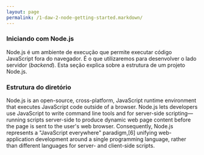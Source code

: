 ```yaml
---
layout: page
permalink: /1-daw-2-node-getting-started.markdown/
---
```

### Iniciando com Node.js

Node.js é um ambiente de execução que permite executar código JavaScript fora do navegador. É o que utilizaremos para desenvolver o lado servidor (*backend*). Esta seção explica sobre a estrutura de um projeto Node.js.

### Estrutura do diretório


Node.js is an open-source, cross-platform, JavaScript runtime environment that executes JavaScript code outside of a browser. Node.js lets developers use JavaScript to write command line tools and for server-side scripting—running scripts server-side to produce dynamic web page content before the page is sent to the user's web browser. Consequently, Node.js represents a "JavaScript everywhere" paradigm,[6] unifying web-application development around a single programming language, rather than different languages for server- and client-side scripts.
